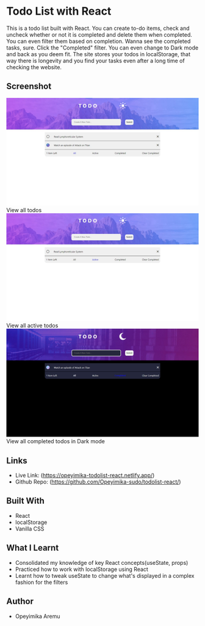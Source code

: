 # Todo List with React

This is a todo list built with React. You can create to-do items, check and uncheck whether or not it is completed and delete them when completed. You can even filter them based on completion. Wanna see the completed tasks, sure. Click the "Completed" filter. You can even change to Dark mode and back as you deem fit. The site stores your todos in localStorage, that way there is longevity and you find your tasks even after a long time of checking the website.

## Screenshot
![View all todos](src/images/screenshot_img_all.jpg)
View all todos
![View all active todos](src/images/screenshot_img_active.jpg)
View all active todos
![View all completed todos in Dark mode](src/images/dark_screenshot_img_completed.jpg)
View all completed todos in Dark mode

## Links
- Live Link: (https://opeyimika-todolist-react.netlify.app/)
- Github Repo: (https://github.com/Opeyimika-sudo/todolist-react/)

## Built With
- React
- localStorage
- Vanilla CSS

## What I Learnt
- Consolidated my knowledge of key React concepts(useState, props)
- Practiced how to work with localStorage using React
- Learnt how to tweak useState to change what's displayed in a complex fashion for the filters

## Author
- Opeyimika Aremu